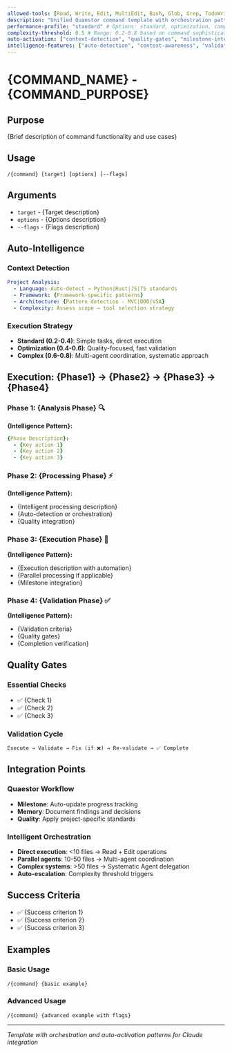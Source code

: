 ```yaml
---
allowed-tools: [Read, Write, Edit, MultiEdit, Bash, Glob, Grep, TodoWrite, Task]
description: "Unified Quaestor command template with orchestration patterns"
performance-profile: "standard" # Options: standard, optimization, complex
complexity-threshold: 0.5 # Range: 0.2-0.8 based on command sophistication
auto-activation: ["context-detection", "quality-gates", "milestone-integration"]
intelligence-features: ["auto-detection", "context-awareness", "validation", "orchestration"]
---
```


# {COMMAND_NAME} - {COMMAND_PURPOSE}

## Purpose
{Brief description of command functionality and use cases}

## Usage
```
/{command} [target] [options] [--flags]
```

## Arguments
- `target` - {Target description}
- `options` - {Options description}
- `--flags` - {Flags description}

## Auto-Intelligence

### Context Detection
```yaml
Project Analysis:
  - Language: Auto-detect → Python|Rust|JS|TS standards
  - Framework: {Framework-specific patterns}
  - Architecture: {Pattern detection - MVC|DDD|VSA}
  - Complexity: Assess scope → tool selection strategy
```

### Execution Strategy
- **Standard (0.2-0.4)**: Simple tasks, direct execution
- **Optimization (0.4-0.6)**: Quality-focused, fast validation
- **Complex (0.6-0.8)**: Multi-agent coordination, systematic approach

## Execution: {Phase1} → {Phase2} → {Phase3} → {Phase4}

### Phase 1: {Analysis Phase} 🔍
**{Intelligence Pattern}:**
```yaml
{Phase Description}:
  - {Key action 1}
  - {Key action 2}
  - {Key action 3}
```

### Phase 2: {Processing Phase} ⚡
**{Intelligence Pattern}:**
- {Intelligent processing description}
- {Auto-detection or orchestration}
- {Quality integration}

### Phase 3: {Execution Phase} 🚀
**{Intelligence Pattern}:**
- {Execution description with automation}
- {Parallel processing if applicable}
- {Milestone integration}

### Phase 4: {Validation Phase} ✅
**{Intelligence Pattern}:**
- {Validation criteria}
- {Quality gates}
- {Completion verification}

## Quality Gates

### Essential Checks
- ✅ {Check 1}
- ✅ {Check 2}  
- ✅ {Check 3}

### Validation Cycle
```
Execute → Validate → Fix (if ❌) → Re-validate → ✅ Complete
```

## Integration Points

### Quaestor Workflow
- **Milestone**: Auto-update progress tracking
- **Memory**: Document findings and decisions
- **Quality**: Apply project-specific standards

### Intelligent Orchestration
- **Direct execution**: <10 files → Read + Edit operations
- **Parallel agents**: 10-50 files → Multi-agent coordination
- **Complex systems**: >50 files → Systematic Agent delegation
- **Auto-escalation**: Complexity threshold triggers

## Success Criteria
- ✅ {Success criterion 1}
- ✅ {Success criterion 2}
- ✅ {Success criterion 3}

## Examples

### Basic Usage
```
/{command} {basic example}
```

### Advanced Usage  
```
/{command} {advanced example with flags}
```

---
*Template with orchestration and auto-activation patterns for Claude integration*